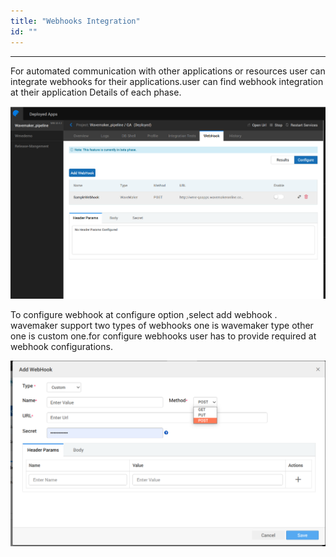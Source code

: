 ```yaml
---
title: "Webhooks Integration"
id: ""
---
```

---

For automated communication with other applications or resources user can integrate webhooks for their applications.user can find webhook integration at their application Details of each phase.

[![webhook integration](/learn/assets/webhook-integration.png)](/learn/assets/webhook-integration.png)

To configure webhook at configure option ,select add webhook . wavemaker support two types of webhooks one is wavemaker type other one is custom one.for configure webhooks user has to provide required at webhook configurations.

[![webhook configuration](/learn/assets/webhook-configuration.png)](/learn/assets/webhook-configuration.png)
